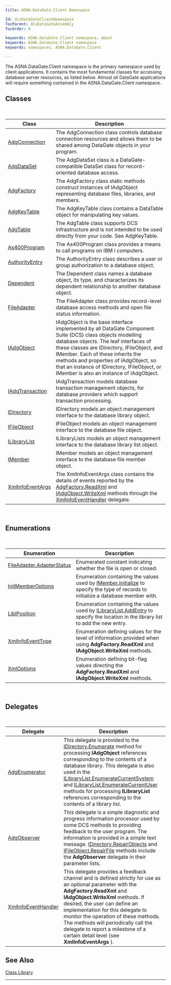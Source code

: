 ```yaml
---
title: ASNA.DataGate.Client Namespace

Id: dcsDataGateClientNamespace
TocParent: dcsDataGateAssembly
TocOrder: 0

keywords: ASNA.DataGate.Client namespace, about
keywords: ASNA.DataGate.Client namespace
keywords: namespaces, ASNA.DataGate.Client

---
```


The <span>ASNA.DataGate.Client</span> namespace is the primary namespace used by client applications. It contains the most fundamental classes for accessing database server resources, as listed below. Almost all DataGate applications will require something contained in the ASNA.DataGate.Client namespace. 
## Classes

<br />



| Class | Description |
| ---- | ---- |
| [AdgConnection](adg-connection-class.html) | The <span>AdgConnection</span> class controls database connection resources and allows them to be shared among DataGate objects in your program. |
| [AdgDataSet](adg-dataset-class.html) | The AdgDataSet class is a DataGate-compatible DataSet class for record-oriented database access. |
| [AdgFactory](adg-factory-class.html) | The AdgFactory class static methods construct instances of IAdgObject representing database files, libraries, and members. |
| [AdgKeyTable](adg-key-table-class.html) | The AdgKeyTable class contains a DataTable object for manipulating key values. |
| [AdgTable](adg-table-class.html) | The AdgTable class supports DCS infrastructure and is not intended to be used directly from your code. See AdgKeyTable. |
| [As400Program](as400program-class.html) | The <span>As400Program</span> class provides a means to call programs on IBM i computers. |
| [AuthorityEntry](authority-entry-class.html) | The AuthorityEntry class describes a user or group authorization to a database object. |
| [Dependent](dependent-class.html) | The Dependent class names a database object, its type, and characterizes its dependent relationship to another database object. |
| [FileAdapter](file-adapter-class.html) | The FileAdapter class provides record-level database access methods and open file status information. |
| [IAdgObject](iadg-object-class.html) | IAdgObject is the base interface implemented by all DataGate Component Suite (DCS) class objects modelling database objects. The leaf interfaces of these classes are IDirectory, IFileObject, and IMember. Each of these inherits the methods and properties of IAdgObject, so that an instance of IDirectory, IFileObject, or IMember is also an instance of IAdgObject. |
| [IAdgTransaction](iadg-transaction-class.html) | IAdgTransaction models database transaction management objects, for database providers which support transaction processing. |
| [IDirectory](idirectory-class.html) | IDirectory models an object management interface to the database library object. |
| [IFileObject](ifile-object-class.html) | IFileObject models an object management interface to the database file object. |
| [ILibraryList](ilibrary-list-class.html) | ILibraryLists models an object management interface to the database library list object. |
| [IMember](imember-class.html) | IMember models an object management interface to the database file member object. |
| [XmlInfoEventArgs](xml-info-event-args-class.html) | The XmlInfoEventArgs class contains the details of events reported by the [ AdgFactory.ReadXml](adg-factory-class-read-xml-method2.html) and [IAdgObject.WriteXml](dcsIAdgObjectClassWriteXmlMethod2.html) methods through the [XmlInfoEventHandler](xml-info-event-handler-delegate.html) delegate. |



<br />

## Enumerations

<br />



| Enumeration | Description |
| ---- | ---- |
| [FileAdapter.AdapterStatus](file-adapter-adapter-status-enumeration.html) | Enumerated constant indicating whether the file is open or closed. |
| [InitMemberOptions](init-member-options-enumeration.html) | Enumeration containing the values used by [ IMember.Initialize](imember-class-initialize-method.html) to specify the type of records to initialize a database member with. |
| [LiblPosition](lock-request-enumeration.html) | Enumeration containing the values used by [ ILibraryList.AddEntry](ilibrary-list-class-add-entry-method.html) to specify the location in the library list to add the new entry. |
| [XmlInfoEventType](xml-info-event-type-enumeration.html) | Enumeration defining values for the level of information provided when using **AdgFactory.ReadXml** and **IAdgObject.WriteXml** methods. |
| [XmlOptions](xml-options-enumeration.html) | Enumeration defining bit-flag values directing the **AdgFactory.ReadXml** and **IAdgObject.WriteXml** methods. |



<br />

## Delegates

<br />



| Delegate | Description |
| ---- | ---- |
| [AdgEnumerator](adg-enumerator-delegate.html) | This delegate is provided to the [ IDirectory.Enumerate](idirectory-class-enumerate-method.html) method for processing **IAdgObject** references corresponding to the contents of a database library. This delegate is also used in the [ILibraryList.EnumerateCurrentSystem](ilibrary-list-class-enumerate-current-system-method.html) and [ILibraryList.EnumerateCurrentUser](ilibrary-list-class-enumerate-current-user-method.html) methods for processing **ILibraryList** references corresponding to the contents of a library list. |
| [AdgObserver](adg-observer-delegate.html) | This delegate is a simple diagnostic and progress information processor used by some DCS methods to providing feedback to the user program. The information is provided in a simple text message. [ IDirectory.RepairObjects](idirectory-class-repair-objects-method.html) and [ IFileObject.RepairFile](ifile-object-class-repair-file-method.html) methods include the **AdgObserver** delegate in their parameter lists. |
| [XmlInfoEventHandler](xml-info-event-handler-delegate.html) | This delegate provides a feedback channel and is defined strictly for use as an optional parameter with the **AdgFactory.ReadXml** and **IAdgObject.WriteXml** methods. If desired, the user can define an implementation for this delegate to monitor the operation of these methods. The methods will periodically call the delegate to report a milestone of a certain detail level (see **XmlInfoEventArgs** ). |



## See Also


[Class Library](class-library-main.html)
      <br />

---

